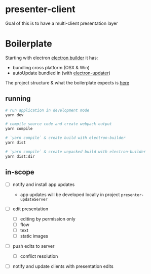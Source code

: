 
 # presenter-client
Goal of this is to have a multi-client presentation layer

# Boilerplate
Starting with electron [electron builder](https://github.com/electron-userland/electron-builder)
it has:
 - bundling cross platform (OSX & Win)
 - autoUpdate bundled in (with [electron-updater](https://www.electron.build/auto-update))

The project structure & what the boilerplate expects is [here](https://webpack.electron.build/project-structure)

## running
```bash
# run application in development mode
yarn dev

# compile source code and create webpack output
yarn compile

# `yarn compile` & create build with electron-builder
yarn dist

# `yarn compile` & create unpacked build with electron-builder
yarn dist:dir
```


## in-scope
 - [ ] notify and install app updates
     - app updates will be developed locally in project `presenter-updateServer`
 - [ ] edit presentation
     - [ ] editing by permission only
     - [ ] flow
     - [ ] text
     - [ ] static images
 - [ ] push edits to server
     - [ ] conflict resolution
 - [ ] notify and update clients with presentation edits





